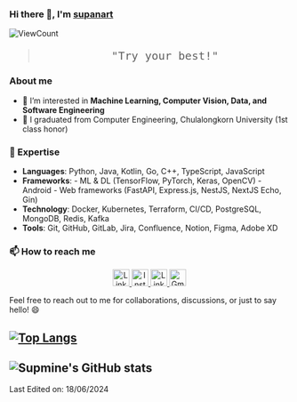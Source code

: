 ### Hi there 👋, I'm [supanart](https://www.linkedin.com/in/supanart-barnsongkit-389407175/)

![ViewCount](https://komarev.com/ghpvc/?username=supmine&style=plastic)

<blockquote style="font-size: 20px;font-family: OCR A Std, monospace; ">
  <p align="center">
   "Try your best!"
  </p>
</blockquote>

### About me

- 👀 I’m interested in **Machine Learning, Computer Vision, Data, and Software Engineering**
- 🌱 I graduated from Computer Engineering, Chulalongkorn University (1st class honor)

### 🚀 Expertise

- **Languages**: Python, Java, Kotlin, Go, C++, TypeScript, JavaScript
- **Frameworks**:
       - ML & DL (TensorFlow, PyTorch, Keras, OpenCV)
       - Android
       - Web frameworks (FastAPI, Express.js, NestJS, NextJS Echo, Gin)
- **Technology**: Docker, Kubernetes, Terraform, CI/CD, PostgreSQL, MongoDB, Redis, Kafka
- **Tools**: Git, GitHub, GitLab, Jira, Confluence, Notion, Figma, Adobe XD

### 📫 How to reach me

<p align="center">
       <a href="https://linkedin.com/in/supanart-barnsongkit">
              <img src=https://img.shields.io/badge/LinkedIn-0077B5?style=for-the-badge&logo=linkedin&logoColor=white alt="LinkedIn" height="30">
       </a>
       <a href="https://instagram.com/sup_mine">
              <img src=https://img.shields.io/badge/Instagram-E4405F?style=for-the-badge&logo=instagram&logoColor=white alt="Instagram" height="30">
       </a>
       <a href="https://facebook.com/supanart.mine">
              <img src=https://img.shields.io/badge/Facebook-1877F2?style=for-the-badge&logo=facebook&logoColor=white alt="LinkedIn" height="30">
       </a>
       <a href=mailto:supanart.b@gmail.com target="blank">
              <img src=https://img.shields.io/badge/Gmail-D14836?style=for-the-badge&logo=gmail&logoColor=white alt="Gmail" height="30">
       </a>
</p>

Feel free to reach out to me for collaborations, discussions, or just to say hello! 😄

[![Top Langs](https://github-readme-stats.vercel.app/api/top-langs/?username=supmine&layout=compact&theme=highcontrast)](https://github.com/anuraghazra/github-readme-stats)
-----
![Supmine's GitHub stats](https://github-readme-stats.vercel.app/api?username=supmine&count_private=true&theme=highcontrast&show_icons=true)
-----

Last Edited on: 18/06/2024
<!---
supmine/supmine is a ✨ special ✨ repository because its `README.md` (this file) appears on your GitHub profile.
You can click the Preview link to take a look at your changes.
--->
